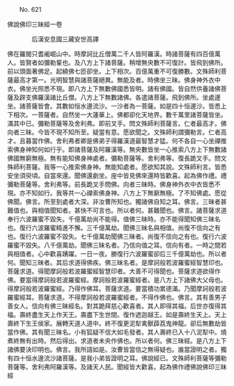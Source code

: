 ﻿　　No. 621

佛說佛印三昧經一卷

　　　　后漢安息國三藏安世高譯


佛在羅閱只耆阇崛山中。時摩訶比丘僧萬二千人皆阿羅漢。時諸菩薩有四百億萬人。皆賢者如彌勒輩也。及八方上下諸菩薩。稍增無央數不可復計。皆飛到佛所。前以頭面著佛足。起繞佛七匝卻坐。上下相次。百億萬重不可復勝數。文殊師利菩薩最高才第一。光明智慧與諸菩薩絕異。無能及者。時佛坐三昧。佛身神外衣中衣。佛坐光照悉不現。即八方上下無數佛國悉皆明。諸有佛國。皆自然供養諸佛菩薩及辟支佛羅漢諸比丘僧。八方上下無數諸佛。各遣諸菩薩。飛到佛所。坐處邊坐。諸菩薩皆會。其數如恒水邊流沙。一沙者為一菩薩。如是四十恒邊沙。皆悉上下相次。一菩薩者。自然坐一大蓮華上。佛都卻化天地界。數千萬里諸菩薩皆坐。滿其中已。彌勒菩薩等及舍利弗。即前叉手。問文殊師利菩薩言。仁者最高才。佛向者三昧。今皆不現不知所至。疑當有意。愿欲聞之。文殊師利謂彌勒言。仁者高才。且暮當作佛。舍利弗者卿是佛弟子得羅漢道最智慧才猛。何不各自一心坐禪推索佛身神知何如行乎。即諸菩薩及阿羅漢等。無央數皆坐一心推索八方上下無數諸佛國無窮無極。無有能知佛身神處者。彌勒菩薩等。舍利弗等。復長跪叉手。問文殊師利菩薩。我等一心推索佛身神。無能知處者。愿欲知其說。文殊師利言。皆悉安坐須臾頃。自當來還。聞佛還劇坐。座中皆見佛來還時皆歡喜。起為佛作禮。禮彌勒菩薩等。舍利弗等。前長跪叉手問佛。向者三昧時。佛身神外衣中衣皆悉不現。亦不知如行。我等共一心禪索佛身神。八方上下無窮無極。了不知佛處。愿從佛聞。佛言。所至到處者大深。非汝曹所知也。獨諸佛自知之耳。佛言。三昧者甚難值也。與相值聞知者。甚快不可言也。所以者何。甚難聞也。佛言。諸菩薩求道奉行六波羅蜜不毀失。千億萬劫尚不能得。值佛三昧時。亦不能得聞知佛三昧名也。復行六波羅蜜精進不懈。三千億萬劫。聞佛三昧名與相值。尚復不信向之有也。復行六波羅蜜不毀失。七千億萬劫聞佛三昧者。尚復不信向之有也。復行六波羅蜜不毀失。八千億萬劫。聞佛三昧名者。乃信向值之耳。信向有者。一時之間若與相值者。心中歡喜踴躍。一日一夜。勝復行六波羅蜜卻后三千億萬劫也。所以者何。聞知三昧者。其后求道得佛疾。佛三昧名者。是摩訶般若波羅蜜經智慧印也。菩薩求道。得聞摩訶般若波羅蜜經智慧印者。大善不可得聞也。菩薩求道欲得作佛。要當得摩訶般若波羅蜜經。摩訶般若波羅蜜經者。是八方上下諸佛大父母也。得摩訶般若波羅蜜經。乃得作佛耳。菩薩求道。要當積功累德滿。乃聞摩訶般若波羅蜜經耳。菩薩求道。不得摩訶般若波羅蜜經者。不得作佛也。佛言。其有善男子善女人。信向有佛三昧經名。對其跪拜慈心歡喜者。其人即得其福。后世亦復得其福。壽終盡生天上作天王。壽盡下生世間。復作遮迦越王。如是壽終生天上。天上壽終下生王侯家。展轉天道人道中。終不復更泥犁禽獸薜荔鬼神龍。卻后無數劫皆當作佛。其有聞三昧名。小有狐疑不信大如毛發者。其人壽終已入十八泥犁中。燒煮終無有出時。然后得出。求道者未央作佛也。所以者何。佛三昧經。是八方上下諸佛要決印明也。佛言。我所語如是。汝曹皆當信之無得疑也。誰當證明之者。獨有四十恒水邊流沙諸菩薩。是我小弟皆證明之耳。佛說經已。文殊師利菩薩等彌勒菩薩等。舍利弗阿羅漢等。及諸天人民。聞經皆大歡喜。起為佛作禮佛說佛印三昧經
